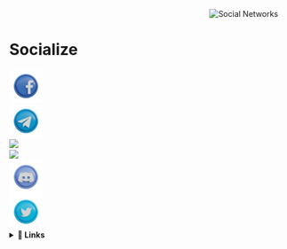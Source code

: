 <img align='right' height='160' style="margin-right:20px" src='pics/socialTree.gif' alt='Social Networks'>

<br>
<h1>Socialize</h1>

  <footer class="footer">
	<a href="https://www.facebook.com/profile.php?id=100089282311710">
		<aside class="facebook">
		<img src="pics/facebook.png" width="60">
		</aside>
	<a href="https://telegram.me/GerryLeng">
		<aside class="telegram">
		<img src="pics/telegram.png" width="60">
		</aside>
	<a href="https://www.instagram.com/gerry.leng/">
		<aside class="instagram">
		<img src="pics/instagram.png" width="60">
		</aside>
	<a href="https://www.linkedin.com/in/gerry-leng-8b71b4260/">
		<aside class="linkedin">
		<img src="pics/linkedin.png" width="60">
		</aside>
	<a href="https://discord.gg/FVVhEG5y2g">
		<aside class="discord">
		<img src="pics/discord.png" width="60">
		</aside>
	<a href="https://twitter.com/user49994183">
		<aside class="twitter">
		<img src="pics/twitter.png" width="60">
		</aside>
	</a>


 
</details>
 
<details close="true">
  <summary><b> 🚀&nbsp;Links</b></summary>
  <p>
 <h3> My gif search engine:<h3/> https://gerryleng.github.io/
	<br />
	  <br />
  </p>
</details>
